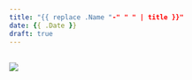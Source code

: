 ```yaml
---
title: "{{ replace .Name "-" " " | title }}"
date: {{ .Date }}
draft: true
---
```


##

![](https://source.unsplash.com/random/?nature/)